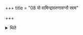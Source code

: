 +++
title = "08 यो वामिन्द्रावरुणावग्नौ स्राम"

+++

<details><summary>थिते</summary>

8. With yo vāmindrāvaruṇau... (he should perform) the 
by-offerings.  
</details>

